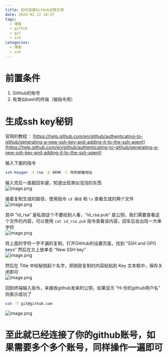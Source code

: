```yaml
---
title: 如何连接GitHub远程仓库
date: 2020-02-12 16:57
tags:
  - 博客
  - github
  - git
  - ssh
categories:
  - 博客
  - ssh
---
```



# 前置条件


1. GitHub的账号
2. 有类似bash的终端（输指令用）



# 生成ssh key秘钥


官网的教程： [https://help.github.com/en/github/authenticating-to-github/generating-a-new-ssh-key-and-adding-it-to-the-ssh-agent](https://help.github.com/en/github/authenticating-to-github/generating-a-new-ssh-key-and-adding-it-to-the-ssh-agent)



输入下面的指令



```bash
ssh-keygen -t rsa -b 4096 -C 你的邮箱地址
```



输入完后一直敲回车键，知道出现类似泡泡的东西  
![image.png](http://obsidian.easyhappy.top/avan/202506291905909.png)




接着复制生成的路径，使用指令 `cd 路径` 和 `ls` 查看生成的两个文件  
![image.png](http://obsidian.easyhappy.top/avan/202506291906683.png)




其中 “id_rsa” 是私钥这个不要给别人看，“id_rsa.pub” 是公钥，我们需要查看这个文件的内容，可以使用 `cat id_rsa.pub` 指令查看该内容，回车后会出现一大串字符  
![image.png](http://obsidian.easyhappy.top/avan/202506291906687.png)




将上面的字符一字不漏的复制，打开GitHub的设置页面，找到 “SSH and GPG keys” 然后在又上放单击 “New SSH key”  
![image.png](http://obsidian.easyhappy.top/avan/202506291906546.png)




然后在 Title 中给秘钥起个名字，把刚刚复制的内容粘贴到 Key 文本框中，保存关闭即可  
![image.png](http://obsidian.easyhappy.top/avan/202506291906603.png)




回到终端输入指令，来接收github发来的公钥，如果显示 “Hi 你的github用户名” 则表示成功了



```bash
ssh -T git@github.com
```



![image.png](http://obsidian.easyhappy.top/avan/202506291907834.png)




# 至此就已经连接了你的github账号，如果需要多个多个账号，同样操作一遍即可
